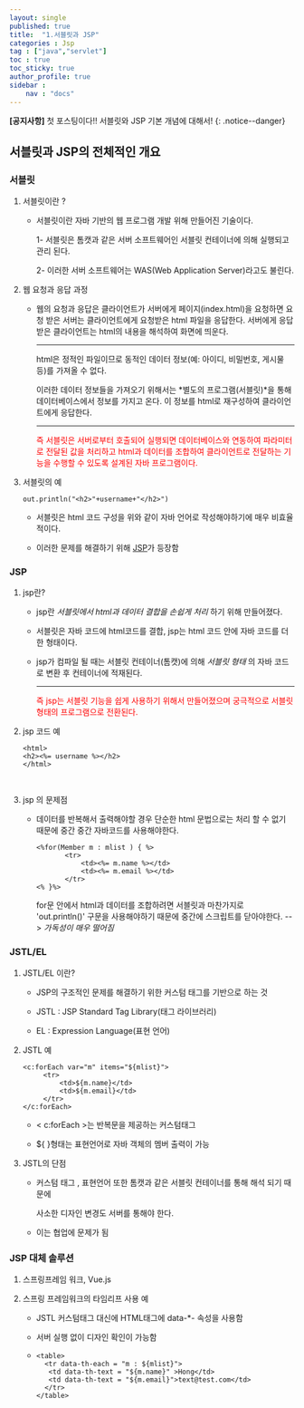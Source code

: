 ```yaml
---
layout: single
published: true
title:  "1.서블릿과 JSP"
categories : Jsp
tag : ["java","servlet"]
toc : true
toc_sticky: true
author_profile: true
sidebar :
    nav : "docs"
---
```

**[공지사항]** 첫 포스팅이다!! 서블릿와 JSP 기본 개념에 대해서! 
{: .notice--danger} 


## 서블릿과 JSP의 전체적인 개요



### 서블릿

1. 서블릿이란 ?
   - 서블릿이란 자바 기반의 웹 프로그램 개발 위해 만들어진 기술이다. 
   
     1- 서블릿은 톰캣과 같은 서버 소프트웨어인 서블릿 컨테이너에 의해 실행되고 관리 된다.
   
     2- 이러한 서버 소프트웨어는 WAS(Web Application Server)라고도 불린다.

2. 웹 요청과 응답 과정 

   - 웹의 요청과 응답은 클라이언트가 서버에게 페이지(index.html)을 요청하면 요청 받은 서버는 클라이언트에게 요청받은 html 파일을 응답한다. 서버에게 응답받은 클라이언트는 html의 내용을 해석하여 화면에 띄운다. 

     <hr>

     html은 정적인 파일이므로 동적인 데이터 정보(예: 아이디, 비밀번호, 게시물 등)를 가져올 수 없다.

     이러한 데이터 정보들을 가져오기 위해서는 *별도의 프로그램(서블릿)*을 통해 데이터베이스에서  정보를 가지고 온다. 이 정보를 html로 재구성하여 클라이언트에게 응답한다.

     <hr>

     <p style="color:red">즉 서블릿은 서버로부터 호출되어 실행되면 데이터베이스와 연동하여 파라미터로 전달된 값을 처리하고 html과 데이터를 조합하여 클라이언트로 전달하는 기능을 수행할 수 있도록 설계된 자바 프로그램이다.</p>

3. 서블릿의 예

   ```
   out.println("<h2>"+username+"</h2>")
   ```

   - 서블릿은 html 코드 구성을 위와 같이 자바 언어로 작성해야하기에 매우 비효율적이다.

   - 이러한 문제를 해결하기 위해 <u>JSP</u>가 등장함



   

### JSP

1. jsp란?

   - jsp란 _서블릿에서 html과 데이터 결합을 손쉽게 처리_ 하기 위해 만들어졌다. 

   - 서블릿은 자바 코드에 html코드를 결합, jsp는 html 코드 안에 자바 코드를 더한 형태이다.

   - jsp가 컴파일 될 때는 서블릿 컨테이너(톰캣)에 의해  _서블릿 형태_ 의 자바 코드로 변환 후 컨테이너에 적재된다.

     <hr>

      <p style="color:red">즉 jsp는 서블릿 기능을 쉽게 사용하기 위해서 만들어졌으며 궁극적으로 서블릿 형태의 프로그램으로 전환된다.</p>

2. jsp 코드 예
   ```
   <html>
   <h2><%= username %></h2>
   </html>
   ```

​    

3. jsp 의 문제점

   - 데이터를 반복해서 출력해야할 경우 단순한 html 문법으로는 처리 할 수 없기 때문에 중간 중간 자바코드를 사용해야한다. 

     ```
     <%for(Member m : mlist ) { %>
     		<tr>
     			<td><%= m.name %></td>
     			<td><%= m.email %></td>
     		</tr>
     <% }%>
     ```

     for문 안에서 html과 데이터를 조합하려면 서블릿과 마찬가지로 'out.println()' 구문을 사용해야하기 때문에 중간에 스크립트를 닫아야한다.  --> _가독성이 매우 떨어짐_



### JSTL/EL

1. JSTL/EL 이란? 

   - JSP의 구조적인 문제를 해결하기 위한 커스텀 태그를 기반으로 하는 것

   - JSTL : JSP Standard Tag Library(태그 라이브러리)

   - EL : Expression Language(표현 언어)

   

2. JSTL 예

   ```
   <c:forEach var="m" items="${mlist}">
   		<tr>
   			<td>${m.name}</td>
   			<td>${m.email}</td>
   		</tr>
   </c:forEach>
   ```

   - < c:forEach >는 반복문을 제공하는 커스텀태그
   
   - ${       }형태는 표현언어로 자바 객체의 멤버 출력이 가능   
   
     
   
3. JSTL의 단점

   - 커스텀 태그 , 표현언어 또한 톰캣과 같은 서블릿 컨테이너를 통해 해석 되기 때문에
   
      사소한  디자인 변경도 서버를 통해야 한다.
   
   - 이는 협업에 문제가 됨
   



### JSP 대체 솔루션 

1. 스프링프레임 워크, Vue.js


2. 스프링 프레임워크의 타임리프 사용 예

   - JSTL 커스텀태그 대신에 HTML태그에 data-*- 속성을 사용함

   - 서버 실행 없이 디자인 확인이 가능함
   
   - ```
     <table>
       <tr data-th-each = "m : ${mlist}">
       	<td data-th-text = "${m.name}" >Hong</td>
       	<td data-th-text = "${m.email}">text@test.com</td>
       </tr>
     </table>
     ```
   
     



   

   

   

   

   

   